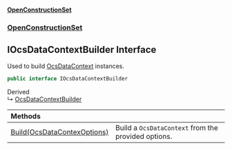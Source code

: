 #### [OpenConstructionSet](index.md 'index')
### [OpenConstructionSet](index.md#OpenConstructionSet 'OpenConstructionSet')
## IOcsDataContextBuilder Interface
Used to build [OcsDataContext](3CnFB+gVLALvXc7mqWGM8Q.md 'OpenConstructionSet.Data.OcsDataContext') instances.  
```csharp
public interface IOcsDataContextBuilder
```

Derived  
&#8627; [OcsDataContextBuilder](U44ADOjq83qr6ihsRA01VQ.md 'OpenConstructionSet.OcsDataContextBuilder')  

| Methods | |
| :--- | :--- |
| [Build(OcsDataContexOptions)](6pP3kGATiyl6lWWVgIg01A.md 'OpenConstructionSet.IOcsDataContextBuilder.Build(OpenConstructionSet.Data.OcsDataContexOptions)') | Build a `OcsDataContext` from the provided options.<br/> |
